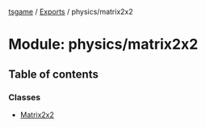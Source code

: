 [tsgame](../README.md) / [Exports](../modules.md) / physics/matrix2x2

# Module: physics/matrix2x2

## Table of contents

### Classes

- [Matrix2x2](../classes/physics_matrix2x2.Matrix2x2.md)
